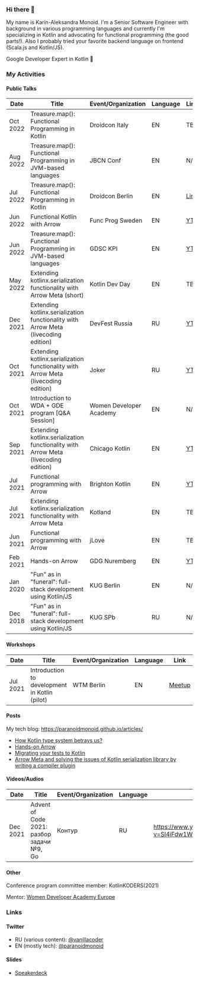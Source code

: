 ### Hi there 👋

My name is Karin-Aleksandra Monoid.
I'm a Senior Software Engineer with background in various programming languages and currently I'm specializing in Kotlin and advocating for functional programming (the good parts!). Also I probably tried your favorite backend language on frontend (Scala.js and Kotlin/JS).

Google Developer Expert in Kotlin 🚀

### My Activities

#### Public Talks

|  Date  |                        Title                                                         |Event/Organization      |Language|Link |
|--------|--------------------------------------------------------------------------------------|------------------------|--------|-----|
|Oct 2022|Treasure.map(): Functional Programming in Kotlin                                      |Droidcon Italy          |EN      |TBA  |  
|Aug 2022|Treasure.map(): Functional Programming in JVM-based languages                         |JBCN Conf               |EN      |N/A  |
|Jul 2022|Treasure.map(): Functional Programming in Kotlin                                      |Droidcon Berlin         |EN      |[Link](https://www.droidcon.com/2022/08/01/treasure-map-functional-programming-in-kotlin/)|
|Jun 2022|Functional Kotlin with Arrow                                                          |Func Prog Sweden        |EN      |[YT](https://youtu.be/ol5h08ynTuE)|    
|Jun 2022|Treasure.map(): Functional Programming in JVM-based languages                         |GDSC KPI                |EN      |[YT](https://youtu.be/eHSepXJPKZ0)|
|May 2022|Extending kotlinx.serialization functionality with Arrow Meta (short)                 |Kotlin Dev Day          |EN      |TBA  |
|Dec 2021|Extending kotlinx.serialization functionality with Arrow Meta (livecoding edition)    |DevFest Russia          |RU      |[YT](https://www.youtube.com/watch?v=kHPxs-I7o9g)  |
|Oct 2021|Extending kotlinx.serialization functionality with Arrow Meta (livecoding edition)    |Joker                   |RU      |[YT](https://youtu.be/uDJ2mwnlYaE)  |
|Oct 2021|Introduction to WDA + GDE program [Q&A Session]                                       |Women Developer Academy |EN      |N/A  |
|Sep 2021|Extending kotlinx.serialization functionality with Arrow Meta (livecoding edition)    |Chicago Kotlin          |EN      |[YT](https://youtu.be/SdT6dS0g3eM)|
|Jul 2021|Functional programming with Arrow                                                     |Brighton Kotlin         |EN      |[YT](https://www.youtube.com/watch?v=SlxU51AIWAw)|
|Jul 2021|Extending kotlinx.serialization functionality with Arrow Meta                         |Kotland                 |EN      |TBA  |
|Jun 2021|Functional programming with Arrow                                                     |jLove                   |EN      |TBA  |
|Feb 2021|Hands-on Arrow    	                                                                  |GDG Nuremberg           |EN      |[YT](https://youtu.be/tkl9EaUMfm8)|
|Jan 2020|"Fun" as in "funeral": full-stack development using Kotlin/JS	                        |KUG Berlin	             |EN      |N/A  |
|Dec 2018|"Fun" as in "funeral": full-stack development using Kotlin/JS                       	|KUG SPb                 |RU      |N/A  |

#### Workshops

|  Date  |                        Title                 |Event/Organization|Language|Link |
|--------|----------------------------------------------|------------------|--------|-----|
|Jul 2021|Introduction to development in Kotlin (pilot) | WTM Berlin       | EN     |[Meetup](https://www.meetup.com/Women-Techmakers-Berlin/events/279251255/)|

#### Posts

My tech blog: https://paranoidmonoid.github.io/articles/

* [How Kotlin type system betrays us?](https://paranoidmonoid.github.io/articles/Chasing%20the%20bug/EitherVsNull)
* [Hands-on Arrow](https://paranoidmonoid.github.io/articles/Kotlin%20and%20friends/Hands-on%20Arrow)
* [Migrating your tests to Kotlin](https://paranoidmonoid.github.io/articles/Kotlin%20and%20friends/Migrating%20your%20tests%20to%20Kotlin)
* [Arrow Meta and solving the issues of Kotlin serialization library by writing a compiler plugin](https://paranoidmonoid.github.io/articles/Kotlin%20and%20friends/Naming%20strategy%20plugin)

#### Videos/Audios
|  Date  |                        Title                 |Event/Organization|Language|Link |
|--------|----------------------------------------------|------------------|--------|-----|
|Dec 2021|Advent of Code 2021: разбор задачи №9, Go     |Контур            | RU     |https://www.youtube.com/watch?v=SI4iFdw1W3g|


#### Other

Conference program committee member: KotlinKODERS(2021)

Mentor: [Women Developer Academy Europe](https://events.withgoogle.com/women-developer-academy-europe/speakers--mentors/#content)

### Links

#### Twitter
* RU (various content): [@vanillacoder](https://twitter.com/vanillacoder/)
* EN (mostly tech): [@paranoidmonoid](https://twitter.com/paranoidmonoid/)

#### Slides
* [Speakerdeck](https://speakerdeck.com/paranoidmonoid)
